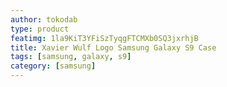 ```yaml
---
author: tokodab
type: product
featimg: 1la9KiT3YFiSzTyqgFTCMXb0SQ3jxrhjB
title: Xavier Wulf Logo Samsung Galaxy S9 Case
tags: [samsung, galaxy, s9]
category: [samsung]
---
```

